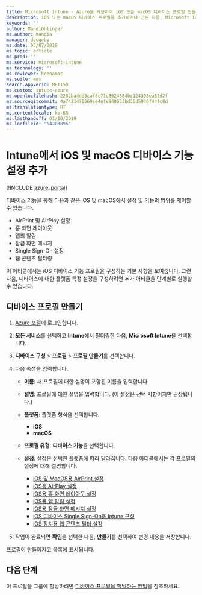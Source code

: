 ```yaml
---
title: Microsoft Intune - Azure를 사용하여 iOS 또는 macOS 디바이스 프로필 만들기 | Microsoft Docs
description: iOS 또는 macOS 디바이스 프로필을 추가하거나 만든 다음, Microsoft Intune에서 AirPrint, AirPlay, 홈 화면의 레이아웃, 앱 알림, 공유 디바이스, 단일 로그인 및 웹 콘텐츠 필터 설정에 대한 설정을 구성합니다.
keywords: ''
author: MandiOhlinger
ms.author: mandia
manager: dougeby
ms.date: 03/07/2018
ms.topic: article
ms.prod: ''
ms.service: microsoft-intune
ms.technology: ''
ms.reviewer: heenamac
ms.suite: ems
search.appverid: MET150
ms.custom: intune-azure
ms.openlocfilehash: 2282ba4dd3caf8c71c8624884bc124393ea52d2f
ms.sourcegitcommit: 4a7421470569ce4efe848633bd36d5946f44fc8d
ms.translationtype: HT
ms.contentlocale: ko-KR
ms.lasthandoff: 01/10/2019
ms.locfileid: "54203096"
---
```

# <a name="add-ios-or-macos-device-feature-settings-in-intune"></a>Intune에서 iOS 및 macOS 디바이스 기능 설정 추가

[!INCLUDE [azure_portal](./includes/azure_portal.md)]

디바이스 기능을 통해 다음과 같은 iOS 및 macOS에서 설정 및 기능의 범위를 제어할 수 있습니다.

- AirPrint 및 AirPlay 설정
- 홈 화면 레이아웃
- 앱의 알림
- 잠금 화면 메시지
- Single Sign-On 설정
- 웹 콘텐츠 필터링

이 아티클에서는 iOS 디바이스 기능 프로필을 구성하는 기본 사항을 보여줍니다. 그런 다음, 디바이스에 대한 플랫폼 특정 설정을 구성하려면 추가 아티클을 단계별로 실행할 수 있습니다.

## <a name="create-a-device-profile"></a>디바이스 프로필 만들기

1. [Azure 포털](https://portal.azure.com)에 로그인합니다.
2. **모든 서비스**를 선택하고 **Intune**에서 필터링한 다음, **Microsoft Intune**을 선택합니다.
3. **디바이스 구성** > **프로필** > **프로필 만들기**를 선택합니다.
4. 다음 속성을 입력합니다.

   - **이름**: 새 프로필에 대한 설명이 포함된 이름을 입력합니다.
   - **설명**: 프로필에 대한 설명을 입력합니다. (이 설정은 선택 사항이지만 권장됩니다.)
   - **플랫폼**: 플랫폼 형식을 선택합니다.
     - **iOS**
     - **macOS**
   - **프로필 유형**: **디바이스 기능**을 선택합니다.
   - **설정**: 설정은 선택한 플랫폼에 따라 달라집니다. 다음 아티클에서는 각 프로필의 설정에 대해 설명합니다.

     - [iOS 및 MacOS용 AirPrint 설정](air-print-settings-ios-macos.md)
     - [iOS용 AirPlay 설정](airplay-settings-ios.md)
     - [iOS용 홈 화면 레이아웃 설정](home-screen-settings-ios.md)
     - [iOS용 앱 알림 설정](app-notification-settings-ios.md)
     - [iOS용 잠금 화면 메시지 설정](shared-device-settings-ios.md)
     - [iOS 디바이스 Single Sign-On용 Intune 구성](sso-ios.md)
     - [iOS 장치용 웹 콘텐츠 필터 설정](web-content-filter-settings-ios.md)

5. 작업이 완료되면 **확인**을 선택한 다음, **만들기**를 선택하여 변경 내용을 저장합니다.

프로필이 만들어지고 목록에 표시됩니다.

## <a name="next-step"></a>다음 단계

이 프로필을 그룹에 할당하려면 [디바이스 프로필을 할당하는 방법](device-profile-assign.md)을 참조하세요.